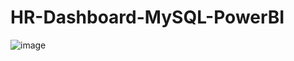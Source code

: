 # HR-Dashboard-MySQL-PowerBI
<img src="https://user-images.githubusercontent.com/56026296/229609893-b7b1f261-5941-45af-8322-1ccb2535d36b.png" alt="image" style="max-width: 100%;">
